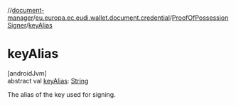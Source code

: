 //[document-manager](../../../index.md)/[eu.europa.ec.eudi.wallet.document.credential](../index.md)/[ProofOfPossessionSigner](index.md)/[keyAlias](key-alias.md)

# keyAlias

[androidJvm]\
abstract val [keyAlias](key-alias.md): [String](https://kotlinlang.org/api/latest/jvm/stdlib/kotlin-stdlib/kotlin/-string/index.html)

The alias of the key used for signing.
